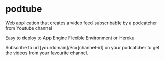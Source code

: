 # podtube
Web application that creates a video feed subscribable by a podcatcher from Youtube channel

Easy to deploy to App Engine Flexible Environment or Heroku.

Subscribe to url [yourdomain]/?c=[channel-id] on your podcatcher to get the videos from your favourite channel.
